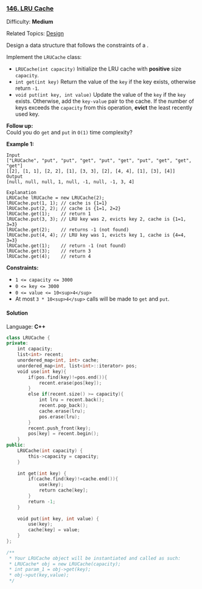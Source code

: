### [146\. LRU Cache](https://leetcode.com/problems/lru-cache/)

Difficulty: **Medium**

Related Topics: [Design](https://leetcode.com/tag/design/)

Design a data structure that follows the constraints of a .

Implement the `LRUCache` class:

- `LRUCache(int capacity)` Initialize the LRU cache with **positive** size `capacity`.
- `int get(int key)` Return the value of the `key` if the key exists, otherwise return `-1`.
- `void put(int key, int value)` Update the value of the `key` if the `key` exists. Otherwise, add the `key-value` pair to the cache. If the number of keys exceeds the `capacity` from this operation, **evict** the least recently used key.

**Follow up:**  
Could you do `get` and `put` in `O(1)` time complexity?

**Example 1:**

```
Input
["LRUCache", "put", "put", "get", "put", "get", "put", "get", "get", "get"]
[[2], [1, 1], [2, 2], [1], [3, 3], [2], [4, 4], [1], [3], [4]]
Output
[null, null, null, 1, null, -1, null, -1, 3, 4]

Explanation
LRUCache lRUCache = new LRUCache(2);
lRUCache.put(1, 1); // cache is {1=1}
lRUCache.put(2, 2); // cache is {1=1, 2=2}
lRUCache.get(1);    // return 1
lRUCache.put(3, 3); // LRU key was 2, evicts key 2, cache is {1=1, 3=3}
lRUCache.get(2);    // returns -1 (not found)
lRUCache.put(4, 4); // LRU key was 1, evicts key 1, cache is {4=4, 3=3}
lRUCache.get(1);    // return -1 (not found)
lRUCache.get(3);    // return 3
lRUCache.get(4);    // return 4
```

**Constraints:**

- `1 <= capacity <= 3000`
- `0 <= key <= 3000`
- `0 <= value <= 10<sup>4</sup>`
- At most `3 * 10<sup>4</sup>` calls will be made to `get` and `put`.

#### Solution

Language: **C++**

```c++
class LRUCache {
private:
    int capacity;
    list<int> recent;
    unordered_map<int, int> cache;
    unordered_map<int, list<int>::iterator> pos;
    void use(int key){
        if(pos.find(key)!=pos.end()){
            recent.erase(pos[key]);
        }
        else if(recent.size() >= capacity){
            int lru = recent.back();
            recent.pop_back();
            cache.erase(lru);
            pos.erase(lru);
        }
        recent.push_front(key);
        pos[key] = recent.begin();
    }
public:
    LRUCache(int capacity) {
        this->capacity = capacity;
    }
    
    int get(int key) {
        if(cache.find(key)!=cache.end()){
            use(key);
            return cache[key];
        }
        return -1;
    }
    
    void put(int key, int value) {
        use(key);
        cache[key] = value;
    }
};
​
/**
 * Your LRUCache object will be instantiated and called as such:
 * LRUCache* obj = new LRUCache(capacity);
 * int param_1 = obj->get(key);
 * obj->put(key,value);
 */
```
